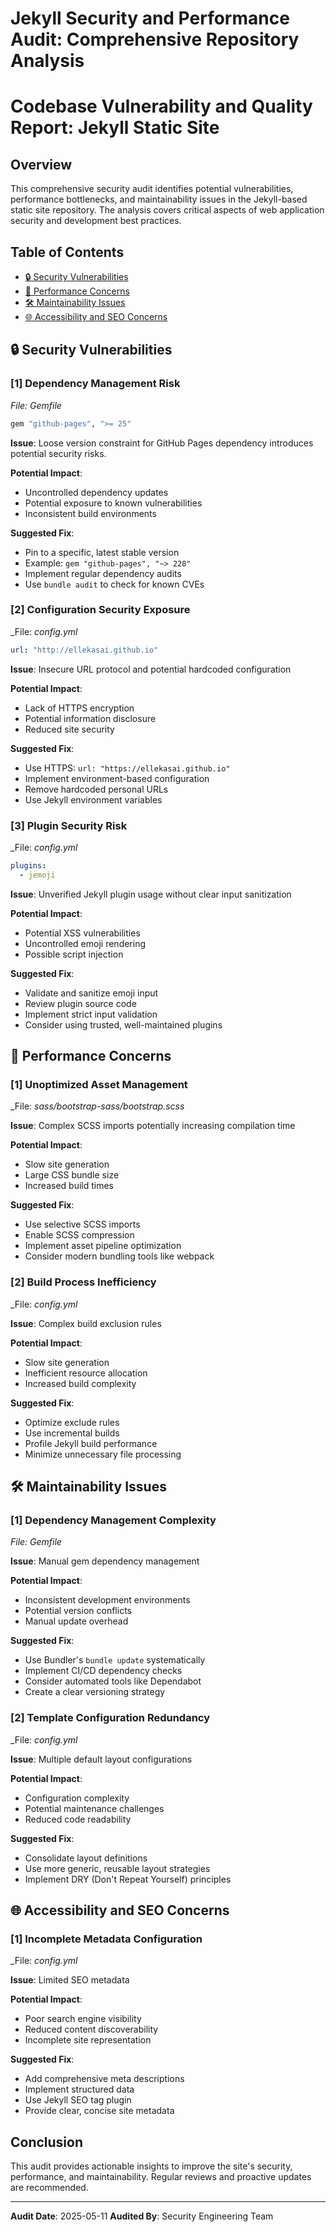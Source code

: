 # Jekyll Security and Performance Audit: Comprehensive Repository Analysis

# Codebase Vulnerability and Quality Report: Jekyll Static Site

## Overview
This comprehensive security audit identifies potential vulnerabilities, performance bottlenecks, and maintainability issues in the Jekyll-based static site repository. The analysis covers critical aspects of web application security and development best practices.

## Table of Contents
- [🔒 Security Vulnerabilities](#security-vulnerabilities)
- [🚀 Performance Concerns](#performance-concerns)
- [🛠 Maintainability Issues](#maintainability-issues)
- [🌐 Accessibility and SEO Concerns](#accessibility-and-seo-concerns)

## 🔒 Security Vulnerabilities

### [1] Dependency Management Risk
_File: Gemfile_
```ruby
gem "github-pages", ">= 25"
```

**Issue**: Loose version constraint for GitHub Pages dependency introduces potential security risks.

**Potential Impact**:
- Uncontrolled dependency updates
- Potential exposure to known vulnerabilities
- Inconsistent build environments

**Suggested Fix**:
- Pin to a specific, latest stable version
- Example: `gem "github-pages", "~> 228"`
- Implement regular dependency audits
- Use `bundle audit` to check for known CVEs

### [2] Configuration Security Exposure
_File: _config.yml_
```yaml
url: "http://ellekasai.github.io"
```

**Issue**: Insecure URL protocol and potential hardcoded configuration

**Potential Impact**:
- Lack of HTTPS encryption
- Potential information disclosure
- Reduced site security

**Suggested Fix**:
- Use HTTPS: `url: "https://ellekasai.github.io"`
- Implement environment-based configuration
- Remove hardcoded personal URLs
- Use Jekyll environment variables

### [3] Plugin Security Risk
_File: _config.yml_
```yaml
plugins:
  - jemoji
```

**Issue**: Unverified Jekyll plugin usage without clear input sanitization

**Potential Impact**:
- Potential XSS vulnerabilities
- Uncontrolled emoji rendering
- Possible script injection

**Suggested Fix**:
- Validate and sanitize emoji input
- Review plugin source code
- Implement strict input validation
- Consider using trusted, well-maintained plugins

## 🚀 Performance Concerns

### [1] Unoptimized Asset Management
_File: _sass/bootstrap-sass/bootstrap.scss_

**Issue**: Complex SCSS imports potentially increasing compilation time

**Potential Impact**:
- Slow site generation
- Large CSS bundle size
- Increased build times

**Suggested Fix**:
- Use selective SCSS imports
- Enable SCSS compression
- Implement asset pipeline optimization
- Consider modern bundling tools like webpack

### [2] Build Process Inefficiency
_File: _config.yml_

**Issue**: Complex build exclusion rules

**Potential Impact**:
- Slow site generation
- Inefficient resource allocation
- Increased build complexity

**Suggested Fix**:
- Optimize exclude rules
- Use incremental builds
- Profile Jekyll build performance
- Minimize unnecessary file processing

## 🛠 Maintainability Issues

### [1] Dependency Management Complexity
_File: Gemfile_

**Issue**: Manual gem dependency management

**Potential Impact**:
- Inconsistent development environments
- Potential version conflicts
- Manual update overhead

**Suggested Fix**:
- Use Bundler's `bundle update` systematically
- Implement CI/CD dependency checks
- Consider automated tools like Dependabot
- Create a clear versioning strategy

### [2] Template Configuration Redundancy
_File: _config.yml_

**Issue**: Multiple default layout configurations

**Potential Impact**:
- Configuration complexity
- Potential maintenance challenges
- Reduced code readability

**Suggested Fix**:
- Consolidate layout definitions
- Use more generic, reusable layout strategies
- Implement DRY (Don't Repeat Yourself) principles

## 🌐 Accessibility and SEO Concerns

### [1] Incomplete Metadata Configuration
_File: _config.yml_

**Issue**: Limited SEO metadata

**Potential Impact**:
- Poor search engine visibility
- Reduced content discoverability
- Incomplete site representation

**Suggested Fix**:
- Add comprehensive meta descriptions
- Implement structured data
- Use Jekyll SEO tag plugin
- Provide clear, concise site metadata

## Conclusion
This audit provides actionable insights to improve the site's security, performance, and maintainability. Regular reviews and proactive updates are recommended.

---
**Audit Date**: 2025-05-11
**Audited By**: Security Engineering Team